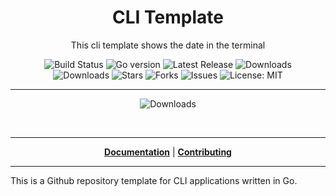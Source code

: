 <h1 align="center">CLI Template</h1>
<p align="center">This cli template shows the date in the terminal</p>

<p align="center">

<a style="text-decoration: none" href="https://github.com/KarolosLykos/cli-template/actions?query=workflow%3AGo+branch%3Amain">
<img src="https://img.shields.io/github/actions/workflow/status/KarolosLykos/cli-template/go.yml?style=flat-square" alt="Build Status">
</a>

<a style="text-decoration: none" href="go.mod">
<img src="https://img.shields.io/github/go-mod/go-version/KarolosLykos/cli-template?style=flat-square" alt="Go version">
</a>

<a style="text-decoration: none" href="https://github.com/KarolosLykos/cli-template/releases">
<img src="https://img.shields.io/github/v/release/KarolosLykos/cli-template?style=flat-square" alt="Latest Release">
</a>
    
<a href="https://codecov.io/gh/KarolosLykos/cli-template" style="text-decoration: none">
<img src="https://img.shields.io/codecov/c/gh/KarolosLykos/cli-template?color=magenta&logo=codecov&style=flat-square" alt="Downloads">
</a>

<br />

<a style="text-decoration: none" href="https://github.com/KarolosLykos/cli-template/releases">
<img src="https://img.shields.io/github/downloads/KarolosLykos/cli-template/total.svg?style=flat-square" alt="Downloads">
</a>

<a style="text-decoration: none" href="https://github.com/KarolosLykos/cli-template/stargazers">
<img src="https://img.shields.io/github/stars/KarolosLykos/cli-template.svg?style=flat-square" alt="Stars">
</a>

<a style="text-decoration: none" href="https://github.com/KarolosLykos/cli-template/fork">
<img src="https://img.shields.io/github/forks/KarolosLykos/cli-template.svg?style=flat-square" alt="Forks">
</a>

<a style="text-decoration: none" href="https://github.com/KarolosLykos/cli-template/issues">
<img src="https://img.shields.io/github/issues/KarolosLykos/cli-template.svg?style=flat-square" alt="Issues">
</a>

<a style="text-decoration: none" href="https://opensource.org/licenses/MIT">
<img src="https://img.shields.io/badge/License-MIT-yellow.svg?style=flat-square" alt="License: MIT">
</a>

-----

<p align="center">
    <a style="text-decoration: none" href="https://github.com/KarolosLykos/cli-template/releases">
        <img src="https://img.shields.io/badge/platform-windows%20%7C%20macos%20%7C%20linux-informational?style=for-the-badge" alt="Downloads">
    </a>
</p>

<br/>

----

<p align="center">
<strong><a href="https://KarolosLykos.github.io/cli-template/#/docs">Documentation</a></strong>
|
<strong><a href="https://KarolosLykos.github.io/cli-template/#/CONTRIBUTING">Contributing</a></strong>
</p>

----

This is a Github repository template for CLI applications written in Go.
